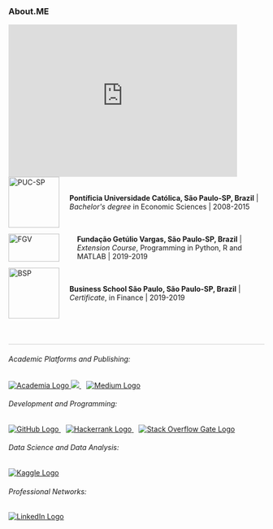 ### About.ME 

<iframe src="https://github-readme-stats.vercel.app/api/top-langs/?username=jlfenerich&theme=dark" width="450" height="300" frameBorder="0"></iframe>

<div style="display: flex; align-items: center;">
  <img src="https://www.pucsp.br/sites/default/files/download/brasao-PUCSP-assinatura-alternativa-RGB.png" alt="PUC-SP" width="100">
  <p style="margin-left: 20px;"><b>Pontíficia Universidade Católica, São Paulo-SP, Brazil</b> | <i>Bachelor's degree</i> in Economic Sciences | 2008-2015</p>
</div>

<div style="display: flex; align-items: center;">
  <img src="https://concursospublicos2021.com.br/wp-content/uploads/2021/05/fgv.png" alt="FGV" width="100" height="55">
  <p style="margin-left: 35px;"><b>Fundação Getúlio Vargas, São Paulo-SP, Brazil</b> | <i>Extension Course</i>, Programming in Python, R and MATLAB | 2019-2019</p>
</div>


<div style="display: flex; align-items: center;">
  <img src="https://bsp.edu.br/app/themes/mobister/dist/images/logo.png" alt="BSP" width="100">
  <p style="margin-left: 20px;"><b>Business School São Paulo, São Paulo-SP, Brazil</b> | <i>Certificate</i>, in Finance | 2019-2019</p>
</div>


<div style="width: 100%; height: 1px; background-color: #ccc; margin-top: 50px;"></div>

<h6>Academic Platforms and Publishing:</h6>
<a href="https://pucsp.academia.edu/Jo%C3%A3oFenerich" target="_blank">
    <img src="https://img.shields.io/badge/Academia-fff?style=for-the-badge&logo=academia&logoColor=black" alt="Academia Logo">
</a>
<a href="http://lattes.cnpq.br/5846639736229202" style="margin-right: 10px;">
    <img src="https://img.shields.io/badge/website-000000?style=for-the-badge&logo=About.me&logoColor=white">
</a>
<a href="https://medium.com/@jlfenerich" style="margin-right: 10px;">
    <img src="https://img.shields.io/badge/Medium-12100E?style=for-the-badge&logo=medium&logoColor=white" alt="Medium Logo">
</a>

<h6>Development and Programming:</h6>
<a href="https://github.com/jlfenerich" style="margin-right: 10px;">
    <img src="https://img.shields.io/badge/GitHub-100000?style=for-the-badge&logo=github&logoColor=white" alt="GitHub Logo">
</a>
<a href="https://www.hackerrank.com/jlfenerich" style="margin-right: 10px">
    <img src="https://img.shields.io/badge/-Hackerrank-2EC866?style=for-the-badge&logo=HackerRank&logoColor=white" alt="Hackerrank Logo">
</a>
<a href="https://stackoverflow.com/users/20352105/jo%c3%a3o-lucio?tab=profile" target="_blank">
    <img src="https://img.shields.io/badge/Stack_Overflow-FE7A16?style=for-the-badge&logo=stack-overflow&logoColor=white" alt="Stack Overflow Gate Logo">
</a>

<h6>Data Science and Data Analysis:</h6>
<a href="https://www.kaggle.com/jlfenerich" target="_blank">
    <img src="https://img.shields.io/badge/Kaggle-20BEFF?style=for-the-badge&logo=Kaggle&logoColor=white" alt="Kaggle Logo">
</a>

<h6>Professional Networks:</h6>
<a href="https://linkedin.com/in/jlafenerich" style="margin-right: 10px;">
    <img src="https://img.shields.io/badge/LinkedIn-0077B5?style=for-the-badge&logo=linkedin&logoColor=white" alt="LinkedIn Logo">
</a>
